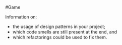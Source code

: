 #Game

Information on:
- the usage of design patterns in your project;
- which code smells are still present at the end, and
- which refactorings could be used to fix them.
